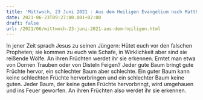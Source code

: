 ```yaml
---
title: 'Mittwoch, 23 Juni 2021 : Aus dem Heiligen Evangelium nach Matthäus - Mt 7,15-20.'
date: 2021-06-23T09:27:00.001+02:00
draft: false
url: /2021/06/mittwoch-23-juni-2021-aus-dem-heiligen.html
---
```


In jener Zeit sprach Jesus zu seinen Jüngern: Hütet euch vor den falschen Propheten; sie kommen zu euch wie Schafe, in Wirklichkeit aber sind sie reißende Wölfe. An ihren Früchten werdet ihr sie erkennen. Erntet man etwa von Dornen Trauben oder von Disteln Feigen? Jeder gute Baum bringt gute Früchte hervor, ein schlechter Baum aber schlechte. Ein guter Baum kann keine schlechten Früchte hervorbringen und ein schlechter Baum keine guten. Jeder Baum, der keine guten Früchte hervorbringt, wird umgehauen und ins Feuer geworfen. An ihren Früchten also werdet ihr sie erkennen.